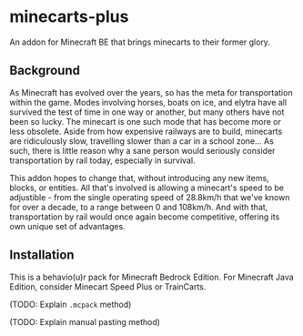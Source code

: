 # minecarts-plus
An addon for Minecraft BE that brings minecarts to their former glory.

## Background
As Minecraft has evolved over the years, so has the meta for transportation within the game. Modes involving horses, boats on ice, and elytra have all survived the test of time in one way or another, but many others have not been so lucky. The minecart is one such mode that has become more or less obsolete. Aside from how expensive railways are to build, minecarts are ridiculously slow, travelling slower than a car in a school zone... As such, there is little reason why a sane person would seriously consider transportation by rail today, especially in survival.

This addon hopes to change that, without introducing any new items, blocks, or entities. All that's involved is allowing a minecart's speed to be adjustible - from the single operating speed of 28.8km/h that we've known for over a decade, to a range between 0 and 108km/h. And with that, transportation by rail would once again become competitive, offering its own unique set of advantages.

## Installation
This is a behavio(u)r pack for Minecraft Bedrock Edition. For Minecraft Java Edition, consider Minecart Speed Plus or TrainCarts.

(TODO: Explain `.mcpack` method)

(TODO: Explain manual pasting method)
